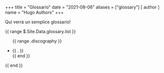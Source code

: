 +++
title = "Glossario"
date = "2021-08-06"
aliases = ["glossary"]
[ author ]
  name = "Hugo Authors"
+++

Qui verrà un semplice glossario!

{{ range $.Site.Data.glossary.list }}
    <ul>
{{ range .discography }}
  <li>{{ . }}</li>
{{ end }}
</ul>   
{{ end }}

